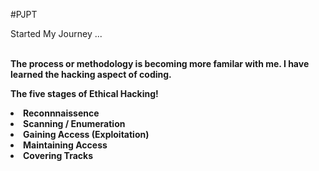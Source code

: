 #PJPT
<html>
Started My Journey ...

<p></p><b><br>The process or methodology is becoming more familar with me.
I have learned the hacking aspect of coding.<b></b></br></p>
<b><p>The five stages of Ethical Hacking!
  <li> Reconnnaissence</li>
<li> Scanning /  Enumeration </li>
<li> Gaining Access (Exploitation) </li>
<li> Maintaining Access </li>
<li> Covering Tracks </li></b></p>

  
</html>
